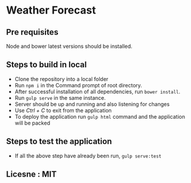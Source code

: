 # Weather Forecast

## Pre requisites
 Node and bower latest versions should be installed.

## Steps to build in local
 - Clone the repository into a local folder
  - Run ```npm i``` in the Command prompt of root directory. 
  - After successful installation of all dependencies, run ```bower install```.
  - Run ```gulp serve``` in the same instance.
  - Server should be up and running and also listening for changes
  - Use _Ctrl + C_ to exit from the application
  - To deploy the application run `gulp html` command and the application will be packed
  

## Steps to test the application
 - If all the above step have already been run, `gulp serve:test` 

## Licesne : MIT
